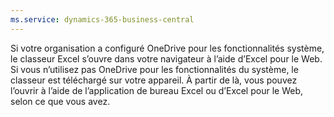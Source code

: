 ```yaml
---
ms.service: dynamics-365-business-central
---
```

Si votre organisation a configuré OneDrive pour les fonctionnalités système, le classeur Excel s’ouvre dans votre navigateur à l’aide d’Excel pour le Web. Si vous n’utilisez pas OneDrive pour les fonctionnalités du système, le classeur est téléchargé sur votre appareil. À partir de là, vous pouvez l’ouvrir à l’aide de l’application de bureau Excel ou d’Excel pour le Web, selon ce que vous avez.